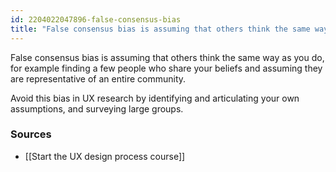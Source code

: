 ```yaml
---
id: 2204022047896-false-consensus-bias
title: "False consensus bias is assuming that others think the same way as you do"
---
```


False consensus bias is assuming that others think the same way as you do, for example finding a few people who share your beliefs and assuming they are representative of an entire community.

Avoid this bias in UX research by identifying and articulating your own assumptions, and surveying large groups.

### Sources 

- [[Start the UX design process course]]